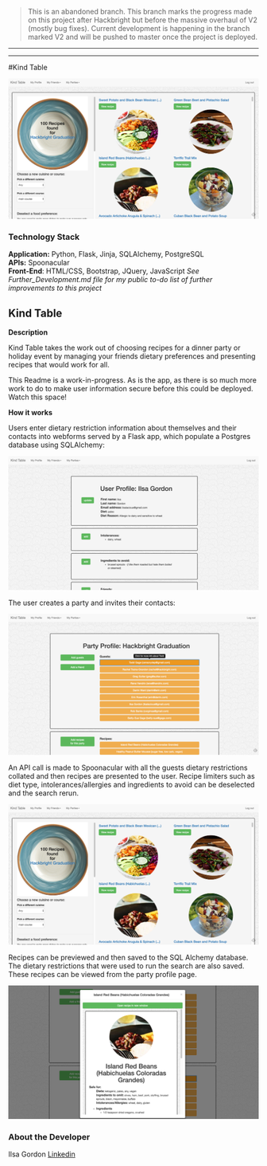
> This is an abandoned branch. This branch marks the progress made on this project after
> Hackbright but before the massive overhaul of V2 (mostly bug fixes).  Current development is happening in the branch marked V2 and will be pushed 
> to master once the project is deployed.

--------
--------


#Kind Table

<img src="static/recipe_search.png">

### Technology Stack

**Application:** Python, Flask, Jinja, SQLAlchemy, PostgreSQL    
**APIs:** Spoonacular  
**Front-End**: HTML/CSS, Bootstrap, JQuery, JavaScript
*See Further_Development.md file for my public to-do list of further improvements to this project*

Kind Table
--------

**Description**

Kind Table takes the work out of choosing recipes for a dinner party or holiday event by managing your friends dietary preferences and presenting recipes that would work for all.

This Readme is a work-in-progress. As is the app, as there is so much more work to do to make user information secure before this could be deployed. Watch this space!

**How it works**

Users enter dietary restriction information about themselves and their contacts into webforms served by a Flask app, which populate a Postgres database using SQLAlchemy:

<img src="static/user_profile.png">

The user creates a party and invites their contacts:

<img src="static/party_profile_unexploded.png">

An API call is made to Spoonacular with all the guests dietary restrictions collated and then recipes are presented to the user. Recipe limiters such as diet type, intolerances/allergies and ingredients to avoid can be deselected and the search rerun. 

<img src="static/recipe_search.png">

Recipes can be previewed and then saved to the SQL Alchemy database. The dietary restrictions that were used to run the search are also saved.
These recipes can be viewed from the party profile page. 

<img src="static/recipe_preview.png">


### About the Developer    
Ilsa Gordon 
[Linkedin](https://www.linkedin.com/in/ilsa-gordon)    